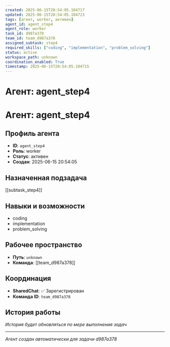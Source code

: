 ```yaml
---
created: 2025-06-15T20:54:05.104717
updated: 2025-06-15T20:54:05.104723
tags: [агент, worker, активен]
agent_id: agent_step4
agent_role: worker
task_id: d987a378
team_id: team_d987a378
assigned_subtask: step4
required_skills: ["coding", "implementation", "problem_solving"]
status: active
workspace_path: unknown
coordination_enabled: True
timestamp: 2025-06-15T20:54:05.104715
---
```


# Агент: agent_step4

# Агент: agent_step4

## Профиль агента

- **ID**: `agent_step4`
- **Роль**: worker
- **Статус**: активен
- **Создан**: 2025-06-15 20:54:05

## Назначенная подзадача

[[subtask_step4]]

## Навыки и возможности

- coding
- implementation
- problem_solving

## Рабочее пространство

- **Путь**: `unknown`
- **Команда**: [[team_d987a378]]

## Координация

- **SharedChat**: ✅ Зарегистрирован
- **Команда ID**: `team_d987a378`

## История работы

*История будет обновляться по мере выполнения задач*

---
*Агент создан автоматически для задачи d987a378*

